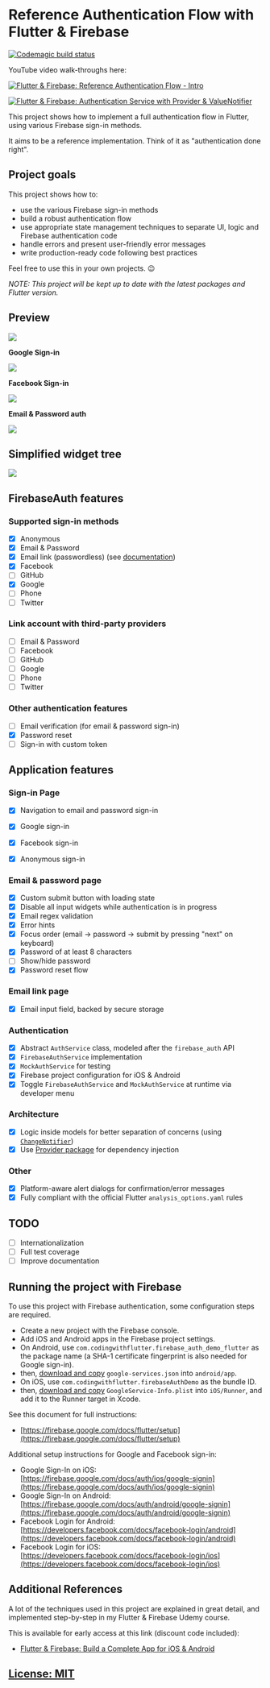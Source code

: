 # Reference Authentication Flow with Flutter & Firebase

[![Codemagic build status](https://api.codemagic.io/apps/5d8e174b125acf001aca4a45/5d8e174b125acf001aca4a44/status_badge.svg)](https://codemagic.io/apps/5d8e174b125acf001aca4a45/5d8e174b125acf001aca4a44/latest_build)

YouTube video walk-throughs here: 

[![Flutter & Firebase: Reference Authentication Flow - Intro](media/firebase-auth-banner-youtube.png)](https://youtu.be/-Za1MspEt5I)

[![Flutter & Firebase: Authentication Service with Provider & ValueNotifier](media/firebase-auth-service-provider-banner-youtube.png)](https://youtu.be/MjY1_LaXyd8)

This project shows how to implement a full authentication flow in Flutter, using various Firebase sign-in methods.

It aims to be a reference implementation. Think of it as "authentication done right".

## Project goals

This project shows how to:

- use the various Firebase sign-in methods
- build a robust authentication flow
- use appropriate state management techniques to separate UI, logic and Firebase authentication code
- handle errors and present user-friendly error messages
- write production-ready code following best practices

Feel free to use this in your own projects. 😉

_NOTE: This project will be kept up to date with the latest packages and Flutter version._

## Preview

![](media/firebase-auth-screens.png)

**Google Sign-in**

![](media/google-sign-in.gif)

**Facebook Sign-in**

![](media/facebook-sign-in.gif)

**Email & Password auth**

![](media/email-password-sign-in.gif)

## Simplified widget tree

![](media/simplified-widget-tree.png)

## FirebaseAuth features

### Supported sign-in methods

- [x] Anonymous
- [x] Email & Password
- [x] Email link (passwordless) (see [documentation](docs/sign-in-email-link.md))
- [x] Facebook
- [ ] GitHub
- [x] Google
- [ ] Phone
- [ ] Twitter

### Link account with third-party providers

- [ ] Email & Password
- [ ] Facebook
- [ ] GitHub
- [ ] Google
- [ ] Phone
- [ ] Twitter

### Other authentication features

- [ ] Email verification (for email & password sign-in)
- [x] Password reset
- [ ] Sign-in with custom token

## Application features

### Sign-in Page

- [x] Navigation to email and password sign-in
- [x] Google sign-in
- [x] Facebook sign-in
- [x] Anonymous sign-in


### Email & password page

- [x] Custom submit button with loading state
- [x] Disable all input widgets while authentication is in progress
- [x] Email regex validation
- [x] Error hints
- [x] Focus order (email -> password -> submit by pressing "next" on keyboard)
- [x] Password of at least 8 characters
- [ ] Show/hide password
- [x] Password reset flow

### Email link page

- [x] Email input field, backed by secure storage

### Authentication

- [x] Abstract `AuthService` class, modeled after the `firebase_auth` API
- [x] `FirebaseAuthService` implementation
- [x] `MockAuthService` for testing
- [x] Firebase project configuration for iOS & Android
- [x] Toggle `FirebaseAuthService` and `MockAuthService` at runtime via developer menu

### Architecture

- [x] Logic inside models for better separation of concerns (using [`ChangeNotifier`](https://api.flutter.dev/flutter/foundation/ChangeNotifier-class.html))
- [x] Use [Provider package](https://pub.dev/packages/provider) for dependency injection

### Other

- [x] Platform-aware alert dialogs for confirmation/error messages
- [x] Fully compliant with the official Flutter `analysis_options.yaml` rules

## TODO

- [ ] Internationalization
- [ ] Full test coverage
- [ ] Improve documentation

## Running the project with Firebase

To use this project with Firebase authentication, some configuration steps are required.

- Create a new project with the Firebase console.
- Add iOS and Android apps in the Firebase project settings.
- On Android, use `com.codingwithflutter.firebase_auth_demo_flutter` as the package name (a SHA-1 certificate fingerprint is also needed for Google sign-in).
- then, [download and copy](https://firebase.google.com/docs/flutter/setup#configure_an_android_app) `google-services.json` into `android/app`.
- On iOS, use `com.codingwithflutter.firebaseAuthDemo` as the bundle ID.
- then, [download and copy](https://firebase.google.com/docs/flutter/setup#configure_an_ios_app) `GoogleService-Info.plist` into `iOS/Runner`, and add it to the Runner target in Xcode.

See this document for full instructions:

- [https://firebase.google.com/docs/flutter/setup](https://firebase.google.com/docs/flutter/setup) 

Additional setup instructions for Google and Facebook sign-in:

- Google Sign-In on iOS: [https://firebase.google.com/docs/auth/ios/google-signin](https://firebase.google.com/docs/auth/ios/google-signin)
- Google Sign-In on Android: [https://firebase.google.com/docs/auth/android/google-signin](https://firebase.google.com/docs/auth/android/google-signin)
- Facebook Login for Android: [https://developers.facebook.com/docs/facebook-login/android](https://developers.facebook.com/docs/facebook-login/android)
- Facebook Login for iOS: [https://developers.facebook.com/docs/facebook-login/ios](https://developers.facebook.com/docs/facebook-login/ios)

## Additional References

A lot of the techniques used in this project are explained in great detail, and implemented step-by-step in my Flutter & Firebase Udemy course.

This is available for early access at this link (discount code included):

- [Flutter & Firebase: Build a Complete App for iOS & Android](https://www.udemy.com/flutter-firebase-build-a-complete-app-for-ios-android/?couponCode=DART15&password=codingwithflutter)


## [License: MIT](LICENSE.md)
